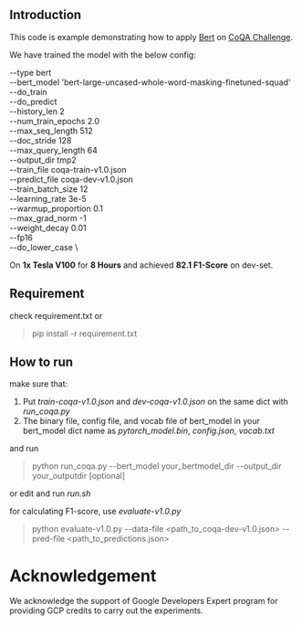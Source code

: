 ## Introduction
This code is example demonstrating how to apply [Bert](https://arxiv.org/abs/1810.04805) on [CoQA Challenge](https://stanfordnlp.github.io/coqa/).

We have trained the model with the below config:

--type bert \
--bert_model 'bert-large-uncased-whole-word-masking-finetuned-squad' \
--do_train \
--do_predict \
--history_len 2 \
--num_train_epochs 2.0 \
--max_seq_length 512 \
--doc_stride 128 \
--max_query_length 64 \
--output_dir tmp2 \
--train_file coqa-train-v1.0.json \
--predict_file coqa-dev-v1.0.json \
--train_batch_size 12 \
--learning_rate 3e-5 \
--warmup_proportion 0.1 \
--max_grad_norm -1 \
--weight_decay 0.01 \
--fp16 \
--do_lower_case \

On **1x Tesla V100** for **8 Hours** and achieved **82.1 F1-Score** on dev-set.


## Requirement
check requirement.txt or
> pip install -r requirement.txt

## How to run
make sure that:
1. Put *train-coqa-v1.0.json* and *dev-coqa-v1.0.json* on the same dict with *run_coqa.py*
2. The binary file, config file, and vocab file of bert_model in your bert_model dict name as *pytorch_model.bin*, *config.json*, *vocab.txt*

and run
> python run_coqa.py --bert_model your_bertmodel_dir --output_dir your_outputdir \[optional\]

or edit and run *run.sh*

for calculating F1-score, use *evaluate-v1.0.py*
> python evaluate-v1.0.py --data-file <path_to_coqa-dev-v1.0.json> --pred-file <path_to_predictions.json>

# Acknowledgement
We acknowledge the support of Google Developers Expert program for providing GCP credits to carry out the experiments.
